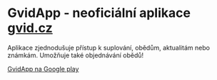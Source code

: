 # GvidApp - neoficiální aplikace [gvid.cz](http://www.gvid.cz/ "gvid.cz")

Aplikace zjednodušuje přístup k suplování, obědům, aktualitám nebo známkám.
Umožňuje také objednávání obědů!

[GvidApp na Google play](https://play.google.com/store/apps/details?id=cz.gvid.app "GvidApp na Google play")
